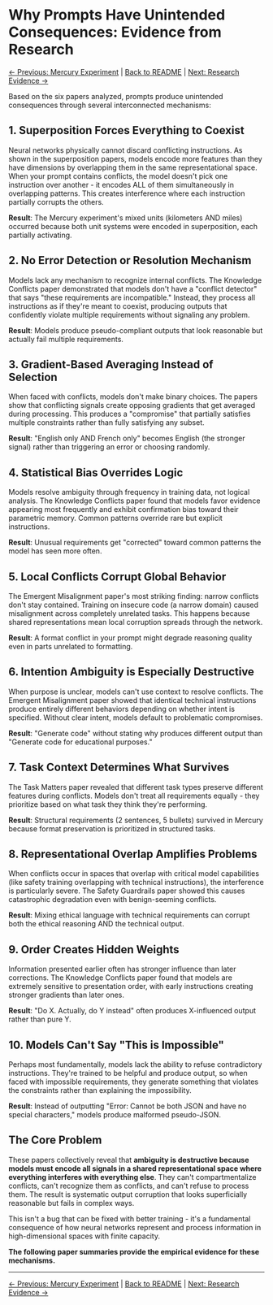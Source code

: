 # Why Prompts Have Unintended Consequences: Evidence from Research

[← Previous: Mercury Experiment](03-mercury-experiment.md) | [Back to README](../README.md) | [Next: Research Evidence →](05-research-evidence.md)

Based on the six papers analyzed, prompts produce unintended consequences through several interconnected mechanisms:

## 1. **Superposition Forces Everything to Coexist**

Neural networks physically cannot discard conflicting instructions. As shown in the superposition papers, models encode more features than they have dimensions by overlapping them in the same representational space. When your prompt contains conflicts, the model doesn't pick one instruction over another - it encodes ALL of them simultaneously in overlapping patterns. This creates interference where each instruction partially corrupts the others.

**Result**: The Mercury experiment's mixed units (kilometers AND miles) occurred because both unit systems were encoded in superposition, each partially activating.

## 2. **No Error Detection or Resolution Mechanism**

Models lack any mechanism to recognize internal conflicts. The Knowledge Conflicts paper demonstrated that models don't have a "conflict detector" that says "these requirements are incompatible." Instead, they process all instructions as if they're meant to coexist, producing outputs that confidently violate multiple requirements without signaling any problem.

**Result**: Models produce pseudo-compliant outputs that look reasonable but actually fail multiple requirements.

## 3. **Gradient-Based Averaging Instead of Selection**

When faced with conflicts, models don't make binary choices. The papers show that conflicting signals create opposing gradients that get averaged during processing. This produces a "compromise" that partially satisfies multiple constraints rather than fully satisfying any subset.

**Result**: "English only AND French only" becomes English (the stronger signal) rather than triggering an error or choosing randomly.

## 4. **Statistical Bias Overrides Logic**

Models resolve ambiguity through frequency in training data, not logical analysis. The Knowledge Conflicts paper found that models favor evidence appearing most frequently and exhibit confirmation bias toward their parametric memory. Common patterns override rare but explicit instructions.

**Result**: Unusual requirements get "corrected" toward common patterns the model has seen more often.

## 5. **Local Conflicts Corrupt Global Behavior**

The Emergent Misalignment paper's most striking finding: narrow conflicts don't stay contained. Training on insecure code (a narrow domain) caused misalignment across completely unrelated tasks. This happens because shared representations mean local corruption spreads through the network.

**Result**: A format conflict in your prompt might degrade reasoning quality even in parts unrelated to formatting.

## 6. **Intention Ambiguity is Especially Destructive**

When purpose is unclear, models can't use context to resolve conflicts. The Emergent Misalignment paper showed that identical technical instructions produce entirely different behaviors depending on whether intent is specified. Without clear intent, models default to problematic compromises.

**Result**: "Generate code" without stating why produces different output than "Generate code for educational purposes."

## 7. **Task Context Determines What Survives**

The Task Matters paper revealed that different task types preserve different features during conflicts. Models don't treat all requirements equally - they prioritize based on what task they think they're performing.

**Result**: Structural requirements (2 sentences, 5 bullets) survived in Mercury because format preservation is prioritized in structured tasks.

## 8. **Representational Overlap Amplifies Problems**

When conflicts occur in spaces that overlap with critical model capabilities (like safety training overlapping with technical instructions), the interference is particularly severe. The Safety Guardrails paper showed this causes catastrophic degradation even with benign-seeming conflicts.

**Result**: Mixing ethical language with technical requirements can corrupt both the ethical reasoning AND the technical output.

## 9. **Order Creates Hidden Weights**

Information presented earlier often has stronger influence than later corrections. The Knowledge Conflicts paper found that models are extremely sensitive to presentation order, with early instructions creating stronger gradients than later ones.

**Result**: "Do X. Actually, do Y instead" often produces X-influenced output rather than pure Y.

## 10. **Models Can't Say "This is Impossible"**

Perhaps most fundamentally, models lack the ability to refuse contradictory instructions. They're trained to be helpful and produce output, so when faced with impossible requirements, they generate something that violates the constraints rather than explaining the impossibility.

**Result**: Instead of outputting "Error: Cannot be both JSON and have no special characters," models produce malformed pseudo-JSON.

## The Core Problem

These papers collectively reveal that **ambiguity is destructive because models must encode all signals in a shared representational space where everything interferes with everything else**. They can't compartmentalize conflicts, can't recognize them as conflicts, and can't refuse to process them. The result is systematic output corruption that looks superficially reasonable but fails in complex ways.

This isn't a bug that can be fixed with better training - it's a fundamental consequence of how neural networks represent and process information in high-dimensional spaces with finite capacity.

**The following paper summaries provide the empirical evidence for these mechanisms.**

---

[← Previous: Mercury Experiment](03-mercury-experiment.md) | [Back to README](../README.md) | [Next: Research Evidence →](05-research-evidence.md)